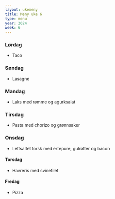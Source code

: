 ```yaml
---
layout: ukemeny
title: Meny uke 6
type: menu
year: 2024
week: 6
---
```


### Lørdag

- Taco

### Søndag

- Lasagne

### Mandag

- Laks med rømme og agurksalat

### Tirsdag

- Pasta med chorizo og grønnsaker

### Onsdag

- Lettsaltet torsk med ertepure, gulrøtter og bacon

#### Torsdag

- Havreris med svinefilet

#### Fredag

- Pizza
